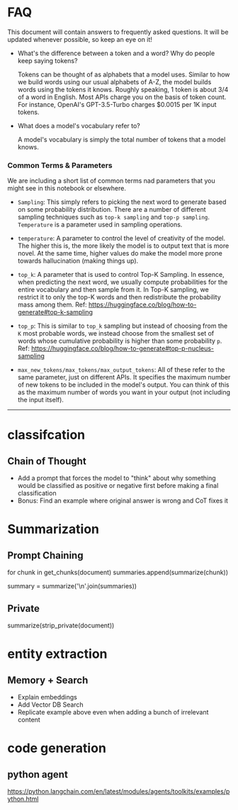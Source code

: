 # FAQ

This document will contain answers to frequently asked questions. It will be updated whenever possible, so keep an eye on it!

* What's the difference between a token and a word? Why do people keep saying tokens?

    Tokens can be thought of as alphabets that a model uses. Similar to how we build words using our usual alphabets of A-Z, the model builds words using the tokens it knows. Roughly speaking, 1 token is about 3/4 of a word in English. Most APIs charge you on the basis of token count. For instance, OpenAI's GPT-3.5-Turbo charges $0.0015 per 1K input tokens.

* What does a model's vocabulary refer to?

    A model's vocabulary is simply the total number of tokens that a model knows. 

### Common Terms & Parameters

We are including a short list of common terms nad parameters that you might see in this notebook or elsewhere. 

* `Sampling`: This simply refers to picking the next word to generate based on some probability distribution. There are a number of different sampling techniques such as `top-k sampling` and `top-p sampling`. `Temperature` is a parameter used in sampling operations. 

* `temperature`: A parameter to control the level of creativity of the model. The higher this is, the more likely the model is to output text that is more novel. At the same time, higher values do make the model more prone towards hallucination (making things up). 

* `top_k`: A parameter that is used to control Top-K Sampling. In essence, when predicting the next word, we usually compute probabilities for the entire vocabulary and then sample from it. In Top-K sampling, we restrict it to only the top-K words and then redistribute the probability mass among them. Ref: https://huggingface.co/blog/how-to-generate#top-k-sampling

* `top_p`: This is similar to `top_k` sampling but instead of choosing from the `K` most probable words, we instead choose from the smallest set of words whose cumulative probability is higher than some probability `p`. Ref: https://huggingface.co/blog/how-to-generate#top-p-nucleus-sampling

* `max_new_tokens/max_tokens/max_output_tokens`: All of these refer to the same parameter, just on different APIs. It specifies the maximum number of new tokens to be included in the model's output. You can think of this as the maximum number of words you want in your output (not including the input itself).


---

# classifcation

## Chain of Thought
- Add a prompt that forces the model to "think" about why something would be classified as positive or negative first before making a final classification
- Bonus: Find an example where original answer is wrong and CoT fixes it

# Summarization
## Prompt Chaining

for chunk in get_chunks(document)
    summaries.append(summarize(chunk))

summary = summarize('\n'.join(summaries))

## Private
summarize(strip_private(document))

# entity extraction
## Memory + Search

- Explain embeddings
- Add Vector DB Search
- Replicate example above even when adding a bunch of irrelevant content

# code generation
## python agent
https://python.langchain.com/en/latest/modules/agents/toolkits/examples/python.html
